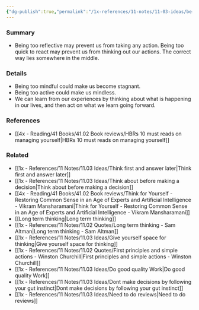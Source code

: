 ```yaml
---
{"dg-publish":true,"permalink":"/1x-references/11-notes/11-03-ideas/be-both-reflective-and-reactive/","title":"Be both reflective and reactive","created":"2023-07-30T12:18:47.413+03:00","updated":"2024-02-14T20:18:35.726+03:00"}
---
```



### Summary
- Being too reflective may prevent us from taking any action. Being too quick to react may prevent us from thinking out our actions. The correct way lies somewhere in the middle.

### Details
- Being too mindful could make us become stagnant.
- Being too active could make us mindless.
- We can learn from our experiences by thinking about what is happening in our lives, and then act on what we learn going forward.

### References
- [[4x - Reading/41 Books/41.02 Book reviews/HBRs 10 must reads on managing yourself\|HBRs 10 must reads on managing yourself]]

### Related
- [[1x - References/11 Notes/11.03 Ideas/Think first and answer later\|Think first and answer later]]
- [[1x - References/11 Notes/11.03 Ideas/Think about before making a decision\|Think about before making a decision]]
- [[4x - Reading/41 Books/41.02 Book reviews/Think for Yourself - Restoring Common Sense in an Age of Experts and Artificial Intelligence - Vikram Mansharamani\|Think for Yourself - Restoring Common Sense in an Age of Experts and Artificial Intelligence - Vikram Mansharamani]]
- [[Long term thinking\|Long term thinking]]
- [[1x - References/11 Notes/11.02 Quotes/Long term thinking - Sam Altman\|Long term thinking - Sam Altman]]
- [[1x - References/11 Notes/11.03 Ideas/Give yourself space for thinking\|Give yourself space for thinking]]
- [[1x - References/11 Notes/11.02 Quotes/First principles and simple actions - Winston Churchill\|First principles and simple actions - Winston Churchill]]
- [[1x - References/11 Notes/11.03 Ideas/Do good quality Work\|Do good quality Work]]
- [[1x - References/11 Notes/11.03 Ideas/Dont make decisions by following your gut instinct\|Dont make decisions by following your gut instinct]]
- [[1x - References/11 Notes/11.03 Ideas/Need to do reviews\|Need to do reviews]]